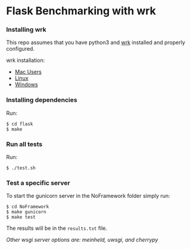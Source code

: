 # Flask Benchmarking with wrk

### Installing wrk
This repo assumes that you have python3 and [wrk](https://github.com/wg/wrk) installed and properly configured.

wrk installation:
* [Mac Users](https://github.com/wg/wrk/wiki/Installing-wrk-on-OS-X)
* [Linux](https://github.com/wg/wrk/wiki/Installing-wrk-on-Linux)
* [Windows](https://github.com/wg/wrk/wiki/Installing-wrk-on-Windows-10)

### Installing dependencies
Run:

    $ cd flask
    $ make
    
### Run all tests
Run: 

    $ ./test.sh  
    
### Test a specific server
To start the gunicorn server in the NoFramework folder simply run:
    
    $ cd NoFramework
    $ make gunicorn
    $ make test
    
The results will be in the `results.txt` file.

*Other wsgi server options are: meinheld, uwsgi, and cherrypy*    


